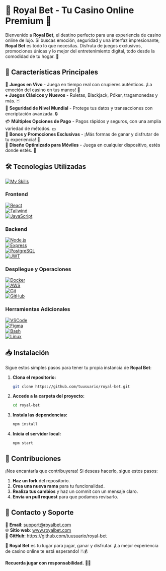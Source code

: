 # 🎰 **Royal Bet** - Tu Casino Online Premium 🎲

Bienvenido a **Royal Bet**, el destino perfecto para una experiencia de casino online de lujo. Si buscas emoción, seguridad y una interfaz impresionante, **Royal Bet** es todo lo que necesitas. Disfruta de juegos exclusivos, promociones únicas y lo mejor del entretenimiento digital, todo desde la comodidad de tu hogar. 🌟

## 🚀 Características Principales

🌟 **Juegos en Vivo** - Juega en tiempo real con crupieres auténticos. ¡La emoción del casino en tus manos! 🎥  
♠️ **Juegos Clásicos y Nuevos** - Ruletas, Blackjack, Póker, tragamonedas y más. 🃏  
🔐 **Seguridad de Nivel Mundial** - Protege tus datos y transacciones con encriptación avanzada. 🔒  
💳 **Múltiples Opciones de Pago** - Pagos rápidos y seguros, con una amplia variedad de métodos. 💵  
🎁 **Bonos y Promociones Exclusivas** - ¡Más formas de ganar y disfrutar de tu experiencia! 🎉  
📱 **Diseño Optimizado para Móviles** - Juega en cualquier dispositivo, estés donde estés. 📲

## 🛠️ Tecnologías Utilizadas

[![My Skills](https://skillicons.dev/icons?i=html,css,js,react,nodejs,express,postgres,docker,aws,git,github,tailwind,figma,vscode,bash,linux&theme=light)](https://skillicons.dev)

### **Frontend**

[![React](https://skillicons.dev/icons?i=react)](https://skillicons.dev)  
[![Tailwind](https://skillicons.dev/icons?i=tailwind)](https://skillicons.dev)  
[![JavaScript](https://skillicons.dev/icons?i=js)](https://skillicons.dev)

### **Backend**

[![Node.js](https://skillicons.dev/icons?i=nodejs)](https://skillicons.dev)  
[![Express](https://skillicons.dev/icons?i=express)](https://skillicons.dev)  
[![PostgreSQL](https://skillicons.dev/icons?i=postgres)](https://skillicons.dev)  
[![JWT](https://skillicons.dev/icons?i=jwt)](https://skillicons.dev)

### **Despliegue y Operaciones**

[![Docker](https://skillicons.dev/icons?i=docker)](https://skillicons.dev)  
[![AWS](https://skillicons.dev/icons?i=aws)](https://skillicons.dev)  
[![Git](https://skillicons.dev/icons?i=git)](https://skillicons.dev)  
[![GitHub](https://skillicons.dev/icons?i=github)](https://skillicons.dev)

### **Herramientas Adicionales**

[![VSCode](https://skillicons.dev/icons?i=vscode)](https://skillicons.dev)  
[![Figma](https://skillicons.dev/icons?i=figma)](https://skillicons.dev)  
[![Bash](https://skillicons.dev/icons?i=bash)](https://skillicons.dev)  
[![Linux](https://skillicons.dev/icons?i=linux)](https://skillicons.dev)

## 📥 Instalación

Sigue estos simples pasos para tener tu propia instancia de **Royal Bet**:

1. **Clona el repositorio:**

   ```bash
   git clone https://github.com/tuusuario/royal-bet.git
   ```

2. **Accede a la carpeta del proyecto:**

   ```bash
   cd royal-bet
   ```

3. **Instala las dependencias:**

   ```bash
   npm install
   ```

4. **Inicia el servidor local:**

   ```bash
   npm start
   ```

## 🤝 Contribuciones

¡Nos encantaría que contribuyeras! Si deseas hacerlo, sigue estos pasos:

1. **Haz un fork** del repositorio.
2. **Crea una nueva rama** para tu funcionalidad.
3. **Realiza tus cambios** y haz un commit con un mensaje claro.
4. **Envía un pull request** para que podamos revisarlo.

## 📩 Contacto y Soporte

📧 **Email**: support@royalbet.com  
🌐 **Sitio web**: www.royalbet.com  
📌 **GitHub**: https://github.com/tuusuario/royal-bet

🎉 **Royal Bet** es tu lugar para jugar, ganar y disfrutar. ¡La mejor experiencia de casino online te está esperando! 🃏💰

**Recuerda jugar con responsabilidad.** 🧠💡

